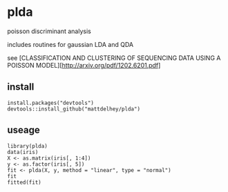plda
====

poisson discriminant analysis 

includes routines for gaussian LDA and QDA 

see [CLASSIFICATION AND CLUSTERING OF SEQUENCING DATA
USING A POISSON MODEL][http://arxiv.org/pdf/1202.6201.pdf]

## install

```{r}
install.packages("devtools")
devtools::install_github("mattdelhey/plda")
```

## useage

```{r}
library(plda)
data(iris)
X <- as.matrix(iris[, 1:4])
y <- as.factor(iris[, 5])
fit <- plda(X, y, method = "linear", type = "normal")
fit
fitted(fit)
```

